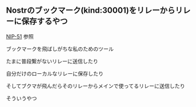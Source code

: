 ## Nostrのブックマーク(kind:30001)をリレーからリレーに保存するやつ

[NIP-51](https://github.com/nostr-protocol/nips/blob/master/51.md#categorized-bookmarks-list "nip51.nd") 参照

ブックマークを飛ばしがちな私のためのツール

たまに普段繋がないリレーに送信したり

自分だけのローカルなリレーに保存したり

そしてブクマが飛んだらそのリレーからメインで使ってるリレーに送信したり

そういうやつ
